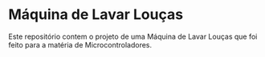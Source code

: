 # Máquina de Lavar Louças
Este repositório contem o projeto de uma Máquina de Lavar Louças que foi feito para a matéria de Microcontroladores.
